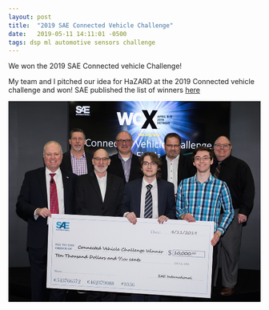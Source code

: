 ```yaml
---
layout: post
title:  "2019 SAE Connected Vehicle Challenge"
date:   2019-05-11 14:11:01 -0500
tags: dsp ml automotive sensors challenge
---
```

We won the 2019 SAE Connected vehicle Challenge!

<!-- excerpt-end -->
My team and I pitched our idea for HaZARD at the 2019 Connected vehicle challenge and won! SAE published the list of winners [here][challenge-news-link]

![Big Check](/_img/connected-vehicle-challenge-winners.png)

[challenge-news-link]: https://www.sae.org/attend/wcx/2019/experience/connected-vehicle-challenge